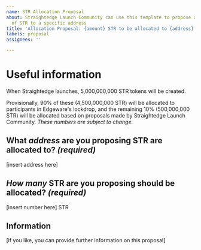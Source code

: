```yaml
---
name: STR Allocation Proposal
about: Straightedge Launch Community can use this template to propose an allocation
  of STR to a specific address
title: 'Allocation Proposal: {amount} STR to be allocated to {address} / {description}'
labels: proposal
assignees: ''

---
```


<!-------------------------------------------------------------------------------------------
 | Thank you for making a proposal! First, browse the other proposals.
 | https://github.com/heystraightedge/genesis-distribution/issues
 | If you find one similar to yours, consider leaving a comment.
 ------------------------------------------------------------------------------------------->

# Useful information

When Straightedge launches, 5,000,000,000 STR tokens will be created.

Provisionally, 90% of these (4,500,000,000 STR) will be allocated to participants in Edgeware's lockdrop, and the remaining 10% (500,000,000 STR) will be allocated based on proposals made by Straightedge Launch Community. _These numbers are subject to change._

## What *address* are you proposing STR are allocated to? _(required)_

[insert address here]

## *How many* STR are you proposing should be allocated? _(required)_

[insert number here] STR

## Information

[if you like, you can provide further information on this proposal]

